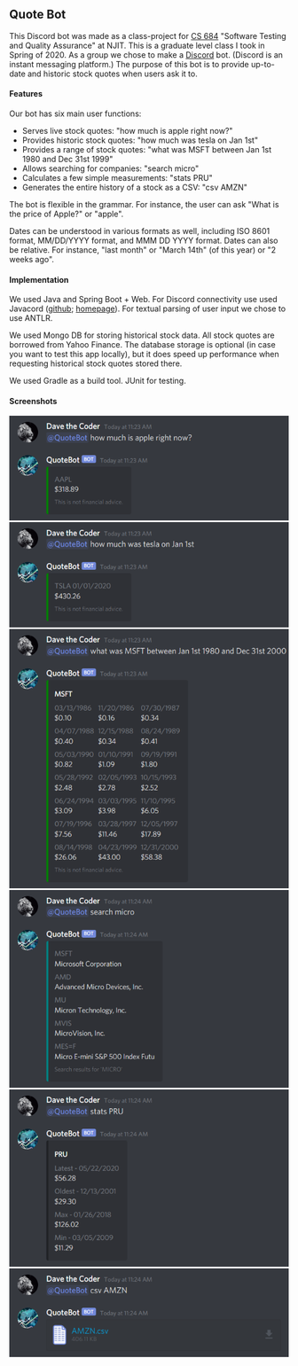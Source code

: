 ## Quote Bot
This Discord bot was made as a class-project for
[CS 684](https://catalog.njit.edu/search/?P=CS%20684) "Software Testing and Quality Assurance" at NJIT.
This is a graduate level class I took in Spring of 2020. As a group we chose to make a
[Discord](https://discord.com/) bot. (Discord is an instant messaging platform.) The purpose of this bot
is to provide up-to-date and historic stock quotes when users ask it to.

#### Features
Our bot has six main user functions:
 - Serves live stock quotes: "how much is apple right now?"
 - Provides historic stock quotes: "how much was tesla on Jan 1st"
 - Provides a range of stock quotes: "what was MSFT between Jan 1st 1980 and Dec 31st 1999"
 - Allows searching for companies: "search micro"
 - Calculates a few simple measurements: "stats PRU"
 - Generates the entire history of a stock as a CSV: "csv AMZN"

The bot is flexible in the grammar. For instance, the user can ask "What is the price of Apple?" or "apple".

Dates can be understood in various formats as well, including ISO 8601 format, MM/DD/YYYY format,
and MMM DD YYYY format. Dates can also be relative. For instance, "last month" or "March 14th" (of this year) or
"2 weeks ago".

#### Implementation
We used Java and Spring Boot + Web. For Discord connectivity use used Javacord
([github](https://github.com/Javacord/Javacord); [homepage](https://javacord.org/)).
For textual parsing of user input we chose to use ANTLR. 

We used Mongo DB for storing historical stock data. All stock quotes are borrowed from Yahoo Finance.
The database storage is optional (in case you want to test this app locally), but it does speed up performance
when requesting historical stock quotes stored there.

We used Gradle as a build tool. JUnit for testing.

#### Screenshots

![Stock quote](screenshots/stock-quote.png?raw=true)
![Historical stock quote](screenshots/historical-stock-quote.png?raw=true)
![Ranged stock quote](screenshots/ranged-stock-quote.png?raw=true)
![Search](screenshots/search.png?raw=true)
![Stats](screenshots/stats.png?raw=true)
![CSV](screenshots/csv.png?raw=true)